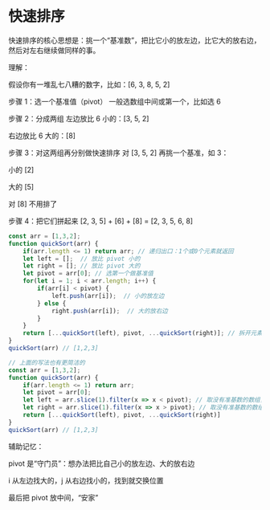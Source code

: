 # 快速排序

快速排序的核心思想是：挑一个“基准数”，把比它小的放左边，比它大的放右边，然后对左右继续做同样的事。

理解：

假设你有一堆乱七八糟的数字，比如：[6, 3, 8, 5, 2]

步骤 1：选一个基准值（pivot）
一般选数组中间或第一个，比如选 6

步骤 2：分成两组
左边放比 6 小的：[3, 5, 2]

右边放比 6 大的：[8]

步骤 3：对这两组再分别做快速排序
对 [3, 5, 2] 再挑一个基准，如 3：

小的 [2]

大的 [5]

对 [8] 不用排了

步骤 4：把它们拼起来
[2, 3, 5] + [6] + [8] = [2, 3, 5, 6, 8]

```js
const arr = [1,3,2];
function quickSort(arr) {
    if(arr.length <= 1) return arr; // 递归出口：1个或0个元素就返回
    let left = [];  // 放比 pivot 小的
    let right = []; // 放比 pivot 大的
    let pivot = arr[0]; // 选第一个做基准值
    for(let i = 1; i < arr.length; i++) {
        if(arr[i] < pivot) {
            left.push(arr[i]);  // 小的放左边
        } else {
            right.push(arr[i]);  // 大的放右边
        }
    }
    return [...quickSort(left), pivot, ...quickSort(right)]; // 拆开元素，放进新数组
}
quickSort(arr) // [1,2,3]

// 上面的写法也有更简洁的
const arr = [1,3,2];
function quickSort(arr) {
    if(arr.length <= 1) return arr;
    let pivot = arr[0];
    let left = arr.slice(1).filter(x => x < pivot); // 取没有准基数的数组，进行比较，小的放左边
    let right = arr.slice(1).filter(x => x > pivot); // 取没有准基数的数组，进行比较，大的放右边
    return [...quickSort(left), pivot, ...quickSort(right)]
}
quickSort(arr) // [1,2,3]
```


辅助记忆：

pivot 是“守门员”：想办法把比自己小的放左边、大的放右边

i 从左边找大的，j 从右边找小的，找到就交换位置

最后把 pivot 放中间，“安家”